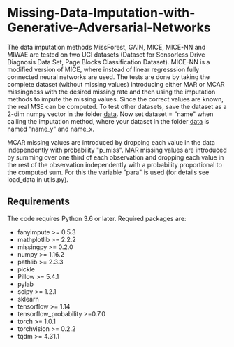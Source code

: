 # Missing-Data-Imputation-with-Generative-Adversarial-Networks
The data imputation methods MissForest, GAIN, MICE, MICE-NN and MIWAE are tested on two UCI datasets (Dataset for Sensorless Drive Diagnosis Data Set, Page Blocks Classification Dataset). MICE-NN is a modified version of MICE, where instead of linear regresssion fully connected neural networks are used. The tests are done by taking the complete dataset (without missing values) introducing either MAR or MCAR missingness with the desired missing rate and then using the imputation methods to impute the missing values. Since the correct values are known, the real MSE can be computed. To test other datasets, save the dataset as a 2-dim numpy vector in the folder [data](data). Now set dataset = "name" when calling the imputation method, where your dataset in the folder [data](data) is named "name_y" and name_x.

MCAR missing values are introduced by dropping each value in the data independently with probability "p_miss". MAR missing values are introduced by summing over one third of each observation and dropping each value in the rest of the observation independently with a probability proportional to the computed sum. For this the variable "para" is used (for details see load_data in utils.py).



## Requirements
The code requires Python 3.6 or later.
Required packages are:

* fanyimpute >= 0.5.3
* mathplotlib >= 2.2.2
* missingpy >= 0.2.0
* numpy >= 1.16.2
* pathlib >= 2.3.3
* pickle 
* Pillow >= 5.4.1
* pylab 
* scipy >= 1.2.1
* sklearn 
* tensorflow >= 1.14
* tensorflow_probability >=0.7.0
* torch >= 1.0.1
* torchvision >= 0.2.2
* tqdm >= 4.31.1

